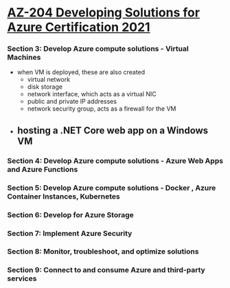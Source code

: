 # [AZ-204 Developing Solutions for Azure Certification 2021](https://www.udemy.com/course/exam-microsoft-azure-dev/)

### Section 3: Develop Azure compute solutions - Virtual Machines
- when VM is deployed, these are also created
    - virtual network
    - disk storage
    - network interface, which acts as a virtual NIC
    - public and private IP addresses
    - network security group, acts as a firewall for the VM
- hosting a .NET Core web app on a Windows VM
    - 

### Section 4: Develop Azure compute solutions - Azure Web Apps and Azure Functions

### Section 5: Develop Azure compute solutions - Docker , Azure Container Instances, Kubernetes

### Section 6: Develop for Azure Storage

### Section 7: Implement Azure Security

### Section 8: Monitor, troubleshoot, and optimize solutions

### Section 9: Connect to and consume Azure and third-party services
